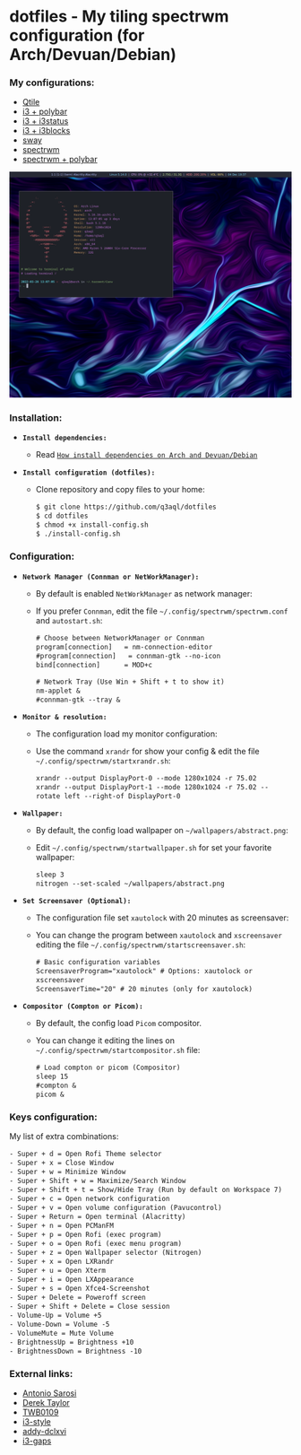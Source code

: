 dotfiles - My tiling spectrwm configuration (for Arch/Devuan/Debian)
====================================================================

### My configurations:

* [Qtile](README-qtile.md)
* [i3 + polybar](README-i3-polybar.md)
* [i3 + i3status](README-i3.md)
* [i3 + i3blocks](README-i3-i3blocks.md)
* [sway](README-sway.md)
* [spectrwm](README-spectrwm.md)
* [spectrwm + polybar](README-spectrwm-polybar.md)

![spectrwm](examples/spectrwm.png)

### Installation:

  * **`Install dependencies:`**
  
    * Read [`How install dependencies on Arch and Devuan/Debian`](Dependencies.md)

  * **`Install configuration (dotfiles):`**
  
    * Clone repository and copy files to your home:

      ```shell
      $ git clone https://github.com/q3aql/dotfiles
      $ cd dotfiles
      $ chmod +x install-config.sh
      $ ./install-config.sh
      ````

### Configuration:

  * **`Network Manager (Connman or NetWorkManager):`**
  
    * By default is enabled `NetWorkManager` as network manager:
    * If you prefer `Connman`, edit the file `~/.config/spectrwm/spectrwm.conf` and `autostart.sh`:
    
      ```shell
      # Choose between NetworkManager or Connman
      program[connection]   = nm-connection-editor
      #program[connection]   = connman-gtk --no-icon
      bind[connection]      = MOD+c
      ````

      ```shell
      # Network Tray (Use Win + Shift + t to show it)
      nm-applet &
      #connman-gtk --tray &
      ````

  * **`Monitor & resolution:`**
  
    * The configuration load my monitor configuration:
    * Use the command `xrandr` for show your config & edit the file `~/.config/spectrwm/startxrandr.sh`:
    
      ```shell
      xrandr --output DisplayPort-0 --mode 1280x1024 -r 75.02
      xrandr --output DisplayPort-1 --mode 1280x1024 -r 75.02 --rotate left --right-of DisplayPort-0
      ````

  * **`Wallpaper:`**
  
    * By default, the config load wallpaper on `~/wallpapers/abstract.png`:
    * Edit  `~/.config/spectrwm/startwallpaper.sh` for set your favorite wallpaper:
    
      ```shell
      sleep 3
      nitrogen --set-scaled ~/wallpapers/abstract.png
      ````

 * **`Set Screensaver (Optional):`**

    * The configuration file set `xautolock` with 20 minutes as screensaver:
    * You can change the program between `xautolock` and `xscreensaver` editing the file `~/.config/spectrwm/startscreensaver.sh`:

      ```shell
      # Basic configuration variables
      ScreensaverProgram="xautolock" # Options: xautolock or xscreensaver
      ScreensaverTime="20" # 20 minutes (only for xautolock)
      ````

  * **`Compositor (Compton or Picom):`**
  
    * By default, the config load `Picom` compositor.
    * You can change it editing the lines on `~/.config/spectrwm/startcompositor.sh` file:
    
      ```shell
      # Load compton or picom (Compositor)
      sleep 15
      #compton &
      picom &
      ````

### Keys configuration:

My list of extra combinations:

    - Super + d = Open Rofi Theme selector
    - Super + x = Close Window
    - Super + w = Minimize Window
    - Super + Shift + w = Maximize/Search Window
    - Super + Shift + t = Show/Hide Tray (Run by default on Workspace 7)
    - Super + c = Open network configuration
    - Super + v = Open volume configuration (Pavucontrol)
    - Super + Return = Open terminal (Alacritty)
    - Super + n = Open PCManFM
    - Super + p = Open Rofi (exec program)
    - Super + o = Open Rofi (exec menu program)
    - Super + z = Open Wallpaper selector (Nitrogen)
    - Super + x = Open LXRandr
    - Super + u = Open Xterm
    - Super + i = Open LXAppearance
    - Super + s = Open Xfce4-Screenshot
    - Super + Delete = Poweroff screen
    - Super + Shift + Delete = Close session
    - Volume-Up = Volume +5
    - Volume-Down = Volume -5
    - VolumeMute = Mute Volume
    - BrightnessUp = Brightness +10
    - BrightnessDown = Brightness -10

### External links:

* [Antonio Sarosi](https://github.com/antoniosarosi/dotfiles/)
* [Derek Taylor](https://gitlab.com/dwt1/dotfiles/)
* [TWB0109](https://github.com/TWB0109/PDots)
* [i3-style](https://github.com/altdesktop/i3-style)
* [addy-dclxvi](https://github.com/addy-dclxvi/i3-starterpack)
* [i3-gaps](https://github.com/Airblader/i3)
